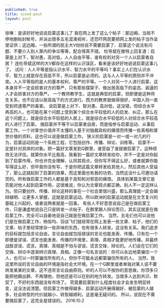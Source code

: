 ```yaml
---
published: true
title: scond-post
layout: post
---
```

徐琳：是该好好地说说启蒙这事儿了
         我在网上发了这么个帖子：那边厢，当局不停地删帖封帐号，并派出很多五毛混淆视听，还恐吓网民要把网上发的帖子当作呈堂证供；这边厢，一些所谓的民主大V纷纷说不需要启蒙了、启蒙这个说法有问题、不要介入别人黨内的争论等等，配合得真不错。
         杜导斌在推特上回复道：启蒙是上对下，智对愚，高对低，人人自由平等，谁有权利对另一个人以启蒙者自居？
         连杜导斌这样的大V都存在这样的认识误区，看来是该好好地说说启蒙这事儿了。
         试问：人人平等是指认识水平、智力水平的平等吗？事实上人们在认识水平、智力上就是存在高低不平，所以启蒙是必须的。这与人人平等的原则并不冲突。人人平等指的是人的基本权利、尊严的平等。一个人对另一个人进行启蒙，这本身并不一定会损害对方的尊严，只有那些摆架子、做出居高临下的姿态、装逼的人才会损害对方的尊严。
         一个教师教学生，这就是典型的启蒙，但即便是这种师生关系，也不应该以居高临下的方式进行。西方的教育就做得很好，中国人则一直受到师道尊严的毒害。
         说启蒙是上对下、智对愚、高对低，这没错，但综合水平再高的人，也可能在某个问题上受到某个综合水平较低的人的启发、纠正，那么在这个问题上，就是综合水平较低的人居上，就是综合水平较低的人对综合水平较高的人进行了启蒙。
         搞启蒙并不等于以启蒙者自居，而是指参与启蒙运动、从事启蒙工作。一个对普世价值并不太懂的人基于对独裁政权的痛恨而传播一些真相和普世价值的资料，这也可以说是做启蒙工作。
         狭义的启蒙是一对一或一对几的行为，启蒙运动则是一个系统工程，它包括创作、传播、辩论、训练等。
         启蒙不一定是针对具体的对象。把一篇好文章发到Q群里，谁受益了谁就被启蒙了。这种绩效无法评估。就算你水平比我高，我看到一篇好文章转发给你，并不一定是对你起到了启蒙作用，你也许完全理解、认同其观点，但你写不得这么好，或者就算你能写得这么好，但毕竟你没有写，于是你把这篇文章转发给其他人，然后其他人受益了，那么这就起到了启蒙的效果，而这里面也有我的功劳。当然这没什么可邀功请赏的。所有做启蒙工作的人都是基于良知和对邪恶的痛恨。
         具体到某篇文章它是否能对他人起到启蒙作用，这很难说，你认为文章观点都正确，别人不一定这样认为。但只要创作、传播、辩论这样的事在一个社会里很兴盛，那么真理就一定会越辩越明、让更多人掌握，这就是启蒙运动。所以欧洲的启蒙运动就是在文艺复兴的基础上兴起的，或者说两者就是一回事。
         有些人不好意思说自己是在做启蒙工作，只是谦虚地说自己只是转发一点帖子、在群里跟人辩论而已，其实这就是在做启蒙工作，完全可以自豪地说自己就是在做启蒙工作。
         当然，五毛们也可以说他们是在做启蒙工作，杨恒均、羽谈飞们就经常在网上发表一些文章、帖子，他们的文章、帖子里经常掺杂一些异味的东西，也有很多人转发。这没有关系。我们追求的目标就包括言论自由，言论自由就包括错误的言论也能发表、传播。只有在一个即便是谬误、谎言也能发表、传播的环境里，真理、真相才能更好地传播，并最终战胜谬误、谎言。真理、真相是不怕与谬误、谎言交锋、辩论的。人们会在它们的交锋、辩论中逐渐辨识真理、真相。正像一句名言说的：你可以永远地蒙骗住一个人，也可以一时蒙骗住所有的人，但你不可能永远都蒙骗住所有的人。
         当然，我这里所说的言论自由的环境是指社会大环境。在一个Q群里或者单独对某人说不要转发某某的文章，这不违背言论自由原则。听的人可以不按你的意思做，你顶多只能把他踢出群、不再理他，但他还是可以在别的地方转发。当很多人达到共识、默契了，不好的东西就没有市场了。         究竟要启蒙到什么程度社会才会发生明显转变，这没法说清楚。但启蒙工作做得越多、启蒙运动开展得越好、被启蒙的人越多，社会转型的代价就越小、转型越顺利，这是毫无疑问的。
         所以，说现在不需要搞启蒙了，这完全是错误的。
 2016.10.2